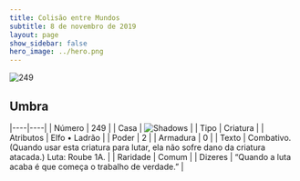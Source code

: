 ```yaml
---
title: Colisão entre Mundos
subtitle: 8 de novembro de 2019
layout: page
show_sidebar: false
hero_image: ../hero.png
---
```


![249](https://cdn.keyforgegame.com/media/card_front/pt/452_249_46RGMP97V4JP_pt.png)

## Umbra

|----|----|
| Número | 249 |
| Casa | ![Shadows](https://archonarcana.com/images/thumb/e/ee/Shadows.png/22px-Shadows.png "Sombras") |
| Tipo | Criatura |
| Atributos | Elfo • Ladrão |
| Poder | 2 |
| Armadura | 0 |
| Texto | Combativo. (Quando usar esta criatura para lutar, ela não sofre dano da criatura atacada.) Luta: Roube 1A. |
| Raridade | Comum |
| Dizeres | “Quando a luta acaba é que começa  o trabalho de verdade.” |
